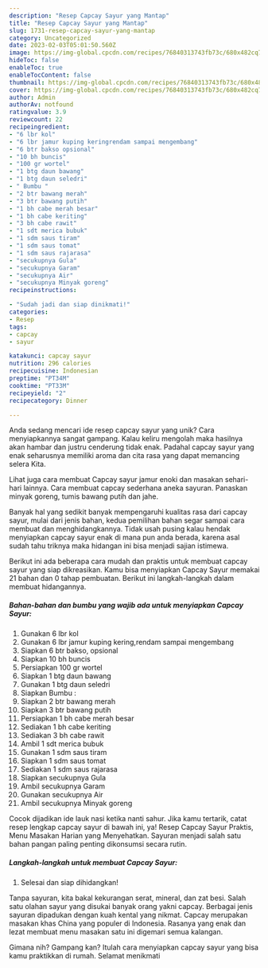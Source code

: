 ```yaml
---
description: "Resep Capcay Sayur yang Mantap"
title: "Resep Capcay Sayur yang Mantap"
slug: 1731-resep-capcay-sayur-yang-mantap
category: Uncategorized
date: 2023-02-03T05:01:50.560Z
image: https://img-global.cpcdn.com/recipes/76840313743fb73c/680x482cq70/capcay-sayur-foto-resep-utama.jpg
hideToc: false
enableToc: true
enableTocContent: false
thumbnail: https://img-global.cpcdn.com/recipes/76840313743fb73c/680x482cq70/capcay-sayur-foto-resep-utama.jpg
cover: https://img-global.cpcdn.com/recipes/76840313743fb73c/680x482cq70/capcay-sayur-foto-resep-utama.jpg
author: Admin
authorAv: notfound
ratingvalue: 3.9
reviewcount: 22
recipeingredient:
- "6 lbr kol"
- "6 lbr jamur kuping keringrendam sampai mengembang"
- "6 btr bakso opsional"
- "10 bh buncis"
- "100 gr wortel"
- "1 btg daun bawang"
- "1 btg daun seledri"
- " Bumbu "
- "2 btr bawang merah"
- "3 btr bawang putih"
- "1 bh cabe merah besar"
- "1 bh cabe keriting"
- "3 bh cabe rawit"
- "1 sdt merica bubuk"
- "1 sdm saus tiram"
- "1 sdm saus tomat"
- "1 sdm saus rajarasa"
- "secukupnya Gula"
- "secukupnya Garam"
- "secukupnya Air"
- "secukupnya Minyak goreng"
recipeinstructions:

- "Sudah jadi dan siap dinikmati!"
categories:
- Resep
tags:
- capcay
- sayur

katakunci: capcay sayur 
nutrition: 296 calories
recipecuisine: Indonesian
preptime: "PT34M"
cooktime: "PT33M"
recipeyield: "2"
recipecategory: Dinner

---
```





Anda sedang mencari ide resep capcay sayur yang unik? Cara menyiapkannya sangat gampang. Kalau keliru mengolah maka hasilnya akan hambar dan justru cenderung tidak enak. Padahal capcay sayur yang enak seharusnya memiliki aroma dan cita rasa yang dapat memancing selera Kita.





Lihat juga cara membuat Capcay sayur jamur enoki dan masakan sehari-hari lainnya. Cara membuat capcay sederhana aneka sayuran. Panaskan minyak goreng, tumis bawang putih dan jahe.

Banyak hal yang sedikit banyak mempengaruhi kualitas rasa dari capcay sayur, mulai dari jenis bahan, kedua pemilihan bahan segar sampai cara membuat dan menghidangkannya. Tidak usah pusing kalau hendak menyiapkan capcay sayur enak di mana pun anda berada, karena asal sudah tahu triknya maka hidangan ini bisa menjadi sajian istimewa.






Berikut ini ada beberapa cara mudah dan praktis untuk membuat capcay sayur yang siap dikreasikan. Kamu bisa menyiapkan Capcay Sayur memakai 21 bahan dan 0 tahap pembuatan. Berikut ini langkah-langkah dalam membuat hidangannya.

<!--inarticleads1-->

##### Bahan-bahan dan bumbu yang wajib ada untuk menyiapkan Capcay Sayur:

1. Gunakan 6 lbr kol
1. Gunakan 6 lbr jamur kuping kering,rendam sampai mengembang
1. Siapkan 6 btr bakso, opsional
1. Siapkan 10 bh buncis
1. Persiapkan 100 gr wortel
1. Siapkan 1 btg daun bawang
1. Gunakan 1 btg daun seledri
1. Siapkan  Bumbu :
1. Siapkan 2 btr bawang merah
1. Siapkan 3 btr bawang putih
1. Persiapkan 1 bh cabe merah besar
1. Sediakan 1 bh cabe keriting
1. Sediakan 3 bh cabe rawit
1. Ambil 1 sdt merica bubuk
1. Gunakan 1 sdm saus tiram
1. Siapkan 1 sdm saus tomat
1. Sediakan 1 sdm saus rajarasa
1. Siapkan secukupnya Gula
1. Ambil secukupnya Garam
1. Gunakan secukupnya Air
1. Ambil secukupnya Minyak goreng


Cocok dijadikan ide lauk nasi ketika nanti sahur. Jika kamu tertarik, catat resep lengkap capcay sayur di bawah ini, ya! Resep Capcay Sayur Praktis, Menu Masakan Harian yang Menyehatkan. Sayuran menjadi salah satu bahan pangan paling penting dikonsumsi secara rutin. 

<!--inarticleads2-->

##### Langkah-langkah untuk membuat Capcay Sayur:


1. Selesai dan siap dihidangkan!

Tanpa sayuran, kita bakal kekurangan serat, mineral, dan zat besi. Salah satu olahan sayur yang disukai banyak orang yakni capcay. Berbagai jenis sayuran dipadukan dengan kuah kental yang nikmat. Capcay merupakan masakan khas China yang populer di Indonesia. Rasanya yang enak dan lezat membuat menu masakan satu ini digemari semua kalangan. 

Gimana nih? Gampang kan? Itulah cara menyiapkan capcay sayur yang bisa kamu praktikkan di rumah. Selamat menikmati
